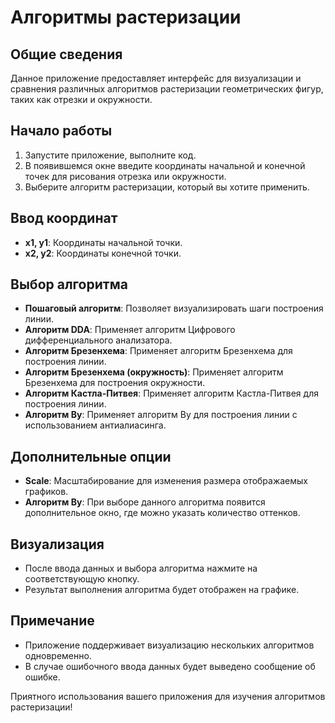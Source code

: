 # Алгоритмы растеризации

## Общие сведения
Данное приложение предоставляет интерфейс для визуализации и сравнения различных алгоритмов растеризации геометрических фигур, таких как отрезки и окружности.

## Начало работы
1. Запустите приложение, выполните код.
2. В появившемся окне введите координаты начальной и конечной точек для рисования отрезка или окружности.
3. Выберите алгоритм растеризации, который вы хотите применить.

## Ввод координат
- **x1, y1**: Координаты начальной точки.
- **x2, y2**: Координаты конечной точки.

## Выбор алгоритма
- **Пошаговый алгоритм**: Позволяет визуализировать шаги построения линии.
- **Алгоритм DDA**: Применяет алгоритм Цифрового дифференциального анализатора.
- **Алгоритм Брезенхема**: Применяет алгоритм Брезенхема для построения линии.
- **Алгоритм Брезенхема (окружность)**: Применяет алгоритм Брезенхема для построения окружности.
- **Алгоритм Кастла-Питвея**: Применяет алгоритм Кастла-Питвея для построения линии.
- **Алгоритм Ву**: Применяет алгоритм Ву для построения линии с использованием антиалиасинга.

## Дополнительные опции
- **Scale**: Масштабирование для изменения размера отображаемых графиков.
- **Алгоритм Ву**: При выборе данного алгоритма появится дополнительное окно, где можно указать количество оттенков.

## Визуализация
- После ввода данных и выбора алгоритма нажмите на соответствующую кнопку.
- Результат выполнения алгоритма будет отображен на графике.

## Примечание
- Приложение поддерживает визуализацию нескольких алгоритмов одновременно.
- В случае ошибочного ввода данных будет выведено сообщение об ошибке.

Приятного использования вашего приложения для изучения алгоритмов растеризации!